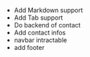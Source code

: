 - Add Markdown support
- Add Tab support
- Do backend of contact
- Add contact infos
- navbar intractable
- add footer